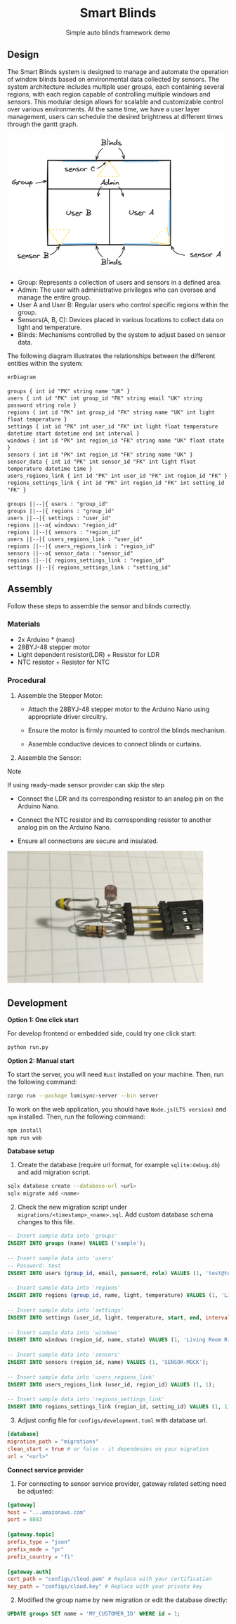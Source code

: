 <div align="center">

# Smart Blinds

Simple auto blinds framework demo

</div>

## Design

The Smart Blinds system is designed to manage and automate the operation of
window blinds based on environmental data collected by sensors. The system
architecture includes multiple user groups, each containing several regions,
with each region capable of controlling multiple windows and sensors. This
modular design allows for scalable and customizable control over various
environments. At the same time, we have a user layer management, users can
schedule the desired brightness at different times through the gantt graph.

![room.png](documents/room.png)

- Group: Represents a collection of users and sensors in a defined area.
- Admin: The user with administrative privileges who can oversee and manage the entire group.
- User A and User B: Regular users who control specific regions within the group.
- Sensors(A, B, C): Devices placed in various locations to collect data on light and temperature.
- Blinds: Mechanisms controlled by the system to adjust based on sensor data.

The following diagram illustrates the relationships between the different
entities within the system:

```mermaid
erDiagram

groups { int id "PK" string name "UK" }
users { int id "PK" int group_id "FK" string email "UK" string password string role }
regions { int id "PK" int group_id "FK" string name "UK" int light float temperature }
settings { int id "PK" int user_id "FK" int light float temperature datetime start datetime end int interval }
windows { int id "PK" int region_id "FK" string name "UK" float state }
sensors { int id "PK" int region_id "FK" string name "UK" }
sensor_data { int id "PK" int sensor_id "FK" int light float temperature datetime time }
users_regions_link { int id "PK" int user_id "FK" int region_id "FK" }
regions_settings_link { int id "PK" int region_id "FK" int setting_id "FK" }

groups ||--|{ users : "group_id"
groups ||--|{ regions : "group_id"
users ||--|{ settings : "user_id"
regions ||--o{ windows: "region_id"
regions ||--|{ sensors : "region_id"
users ||--|{ users_regions_link : "user_id"
regions ||--|{ users_regions_link : "region_id"
sensors ||--o{ sensor_data : "sensor_id"
regions ||--|{ regions_settings_link : "region_id"
settings ||--|{ regions_settings_link : "setting_id"
```

## Assembly

Follow these steps to assemble the sensor and blinds correctly.

### Materials

- 2x Arduino * (nano)
- 28BYJ-48 stepper motor
- Light dependent resistor(LDR) + Resistor for LDR
- NTC resistor + Resistor for NTC

### Procedural

1. Assemble the Stepper Motor:

   - Attach the 28BYJ-48 stepper motor to the Arduino Nano using appropriate
     driver circuitry.

   - Ensure the motor is firmly mounted to control the blinds mechanism.

   - Assemble conductive devices to connect blinds or curtains.

2. Assemble the Sensor:

> [!NOTE]  
> If using ready-made sensor provider can skip the step

   - Connect the LDR and its corresponding resistor to an analog pin on the
   Arduino Nano.

   - Connect the NTC resistor and its corresponding resistor to another analog
   pin on the Arduino Nano.

   - Ensure all connections are secure and insulated.

   ![sensor.png](documents/sensor.png)


## Development

**Option 1: One click start**

For develop frontend or embedded side, could try one click start:

```bash
python run.py
```

**Option 2: Manual start**

To start the server, you will need `Rust` installed on your machine. Then, run
the following command:

```bash
cargo run --package lumisync-server --bin server
```

To work on the web application, you should have `Node.js(LTS version)` and `npm`
installed. Then, run the following command:

```bash
npm install
npm run web
```

**Database setup**

1. Create the database (require url format, for example `sqlite:debug.db`) and
   add migration script.

```bash
sqlx database create --database-url <url>
sqlx migrate add <name>
```

2. Check the new migration script under `migrations/<timestamp>_<name>.sql`. Add
   custom database schema changes to this file.

```sql
-- Insert sample data into 'groups'
INSERT INTO groups (name) VALUES ('sample');

-- Insert sample data into 'users'
-- Password: test
INSERT INTO users (group_id, email, password, role) VALUES (1, 'test@test.com', '$argon2id$v=19$m=19456,t=2,p=1$zk5JmuovvG7B6vyGGmLxDQ$qoqCpKkqrgoVjeTGa5ewrqFpuPUisTCDnEiPz6Dh/oc', 'admin');

-- Insert sample data into 'regions'
INSERT INTO regions (group_id, name, light, temperature) VALUES (1, 'Living Room', 100, 22.5);

-- Insert sample data into 'settings'
INSERT INTO settings (user_id, light, temperature, start, end, interval) VALUES (1, 100, 22.5, DATETIME('now'), DATETIME('now', '+03:30'), 0);

-- Insert sample data into 'windows'
INSERT INTO windows (region_id, name, state) VALUES (1, 'Living Room Right Window', 0);

-- Insert sample data into 'sensors'
INSERT INTO sensors (region_id, name) VALUES (1, 'SENSOR-MOCK');

-- Insert sample data into 'users_regions_link'
INSERT INTO users_regions_link (user_id, region_id) VALUES (1, 1);

-- Insert sample data into 'regions_settings_link'
INSERT INTO regions_settings_link (region_id, setting_id) VALUES (1, 1);
```

3. Adjust config file for `configs/development.toml` with database url.

```toml
[database]
migration_path = "migrations"
clean_start = true # or false - it dependenies on your migration
url = "<url>"
```

**Connect service provider**

1. For connecting to sensor service provider, gateway related setting need be
adjusted:

```toml
[gateway]
host = "...amazonaws.com"
port = 8883

[gateway.topic]
prefix_type = "json"
prefix_mode = "pr"
prefix_country = "fi"

[gateway.auth]
cert_path = "configs/cloud.pem" # Replace with your certification
key_path = "configs/cloud.key" # Replace with your private key
```

2. Modified the group name by new migration or edit the database directly:

```sql
UPDATE groups SET name = 'MY_CUSTOMER_ID' WHERE id = 1;
```
